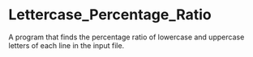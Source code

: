 Lettercase_Percentage_Ratio
===========================

A program that finds the percentage ratio of lowercase and uppercase letters of each line in the input file. 
